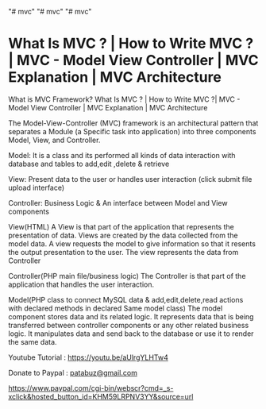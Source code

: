 "# mvc" 
"# mvc" 
"# mvc" 


What Is MVC ? | How to Write MVC ?| MVC - Model View Controller | MVC Explanation | MVC Architecture
=====================================================================================================
What is MVC Framework?
What Is MVC ? | How to Write MVC ?| MVC - Model View Controller | MVC Explanation | MVC Architecture

The Model-View-Controller (MVC) framework is an architectural pattern that 
separates a Module (a Specific task into application) into three  components Model, View, and Controller. 

Model:
It is a class and its performed all kinds of data interaction with database and  tables
to add,edit ,delete & retrieve

View: 
Present data to the user or handles user interaction (click submit file upload interface)

Controller: 
Business Logic & An interface between Model and View components

View(HTML)
A View is that part of the application that represents the presentation of data.
Views are created by the data collected from the model data. A view requests the model to 
give information so that it resents the output presentation to the user.
The view represents the data from Controller

Controller(PHP main file/business logic)
The Controller is that part of the application that handles the user interaction.

Model(PHP class to connect MySQL data & add,edit,delete,read actions with declared methods in declared Same model class)
The model component stores data and its related logic. It represents data 
that is being transferred between controller components or any other related business logic.
It manipulates data and send back to the database or use it to render the same data.



Youtube Tutorial : https://youtu.be/aUlrgYLHTw4

Donate to Paypal : patabuz@gmail.com

https://www.paypal.com/cgi-bin/webscr?cmd=_s-xclick&hosted_button_id=KHM59LRPNV3YY&source=url

